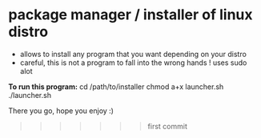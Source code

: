 # package manager / installer of linux distro

- allows to install any program that you want depending on your distro
- careful, this is not a program to fall into the wrong hands ! uses sudo alot

**To run this program:**
    cd /path/to/installer
    chmod a+x launcher.sh
    ./launcher.sh

There you go, hope you enjoy :)
>>>>>>> first commit
